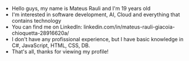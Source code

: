 - Hello guys, my name is Mateus Rauli and I'm 19 years old
- I'm interested in software development, AI, Cloud and everything that contains technology
- You can find me on LinkedIn: linkedin.com/in/mateus-rauli-giacoia-chioquetta-28916620a/ 
- I don't have any profissional experience, but I have basic knowledge in C#, JavaScript, HTML, CSS, DB. 
- That's all, thanks for viewing my profile! 
